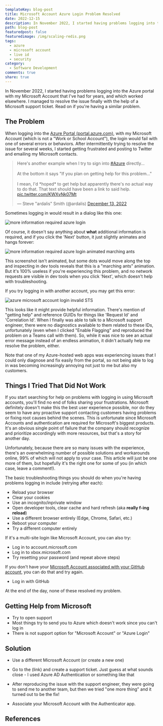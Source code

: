 ```yaml
---
templateKey: blog-post
title: Microsoft Account Azure Login Problem Resolved
date: 2022-12-15
description: In November 2022, I started having problems logging into the Azure portal with my Microsoft Account that I've had for years, and which worked elsewhere. I managed to resolve the issue finally with the help of a Microsoft support ticket. Read on if you're having a similar problem.
path: blog-post
featuredpost: false
featuredimage: /img/scaling-redis.png
tags:
  - azure
  - microsoft account
  - live id
  - security
category:
  - Software Development
comments: true
share: true
---
```


In November 2022, I started having problems logging into the Azure portal with my Microsoft Account that I've had for years, and which worked elsewhere. I managed to resolve the issue finally with the help of a Microsoft support ticket. Read on if you're having a similar problem.

## The Problem

When logging into the [Azure Portal (portal.azure.com)](https://portal.azure.com), with my Microsoft Account (which is not a "Work or School Account"), the login would fail with one of several errors or behaviors. After intermittently trying to resolve the issue for several weeks, I started getting frustrated and posting to Twitter and emailing my Microsoft contacts.

<blockquote class="twitter-tweet"><p lang="en" dir="ltr">Here&#39;s another example when I try to sign into <a href="https://twitter.com/hashtag/Azure?src=hash&amp;ref_src=twsrc%5Etfw">#Azure</a> directly...<br><br>At the bottom it says &quot;If you plan on getting help for this problem...&quot;<br><br>I mean, I&#39;d *hoped* to get help but apparently there&#39;s no actual way to do that. That text should have been a link to said help. <a href="https://t.co/KWXvNk07Mt">pic.twitter.com/KWXvNk07Mt</a></p>&mdash; Steve &quot;ardalis&quot; Smith (@ardalis) <a href="https://twitter.com/ardalis/status/1602682177262592000?ref_src=twsrc%5Etfw">December 13, 2022</a></blockquote> <script async src="https://platform.twitter.com/widgets.js" charset="utf-8"></script>

Sometimes logging in would result in a dialog like this one:

![more information required azure login](/img/azure-login-more-information-required0.png)

Of course, it doesn't say anything about **what** additional information is required, and if you click the 'Next' button, it just slightly animates and hangs forever:

![more information required azure login animated marching ants](/img/azure-login-more-information-required.png)

This screenshot isn't animated, but some dots would move along the top and inspecting in dev tools reveals that this is a "marching ants" animation. But it's 100% useless if you're experiencing this problem, and no network requests are visible in dev tools when you click 'Next', which doesn't help with troubleshooting.

If you try logging in with another account, you may get this error:

![azure microsoft account login invalid STS](/img/azure-login-invalid-sts.png)

This looks like it might provide helpful information. There's mention of "getting help" and reference GUIDs for things like 'Request Id' and 'Correlation Id'. When I finally was able to talk to a Microsoft support engineer, there were no diagnostics available to them related to these IDs, unfortunately (even when I clicked "Enable Flagging" and reproduced the problem on a Teams call with them). So, while it was nice to see an actual error message instead of an endless animation, it didn't actually help me resolve the problem, either.

Note that one of my Azure-hosted web apps was experiencing issues that I could only diagnose and fix easily from the portal, so not being able to log in was becoming increasingly annoying not just to me but also my customers.

## Things I Tried That Did Not Work

If you start searching for help on problems with logging in using Microsoft accounts, you'll find no end of folks sharing your frustrations. Microsoft definitely doesn't make this the best user experience possible, nor do they seem to have any proactive support contacting customers having problems or fixing root causes behind the scenes. This is unfortunate since Microsoft Accounts and authentication are required for Microsoft's biggest products. It's an obvious single point of failure that the company should recognize and prioritize accordingly with more resources, but that's a story for another day.

Unfortunately, because there are so many issues with the experience, there's an overwhelming number of possible solutions and workarounds online, 99% of which will not apply to your case. This article will just be one more of them, but hopefully it's the right one for some of you (in which case, leave a comment!).

The basic troubleshooting things you should do when you're having problems logging in include (retrying after each):

- Reload your browser
- Clear your cookies
- Use an incognito/inprivate window
- Open developer tools, clear cache and hard refresh (aka **really f-ing reload**)
- Use a different browser entirely (Edge, Chrome, Safari, etc.)
- Reboot your computer
- Try a different computer entirely

If it's a multi-site login like Microsoft Account, you can also try:

- Log in to account.microsoft.com
- Log in to xbox.microsoft.com
- Try resetting your password (and repeat above steps)

If you don't have your [Microsoft Account associated with your GitHub account](https://support.microsoft.com/en-us/account-billing/link-your-github-account-and-microsoft-account-c9b04f45-8978-448e-bb90-0503d22d7ea1), you can do that and try again.

- Log in with GitHub

At the end of the day, none of these resolved my problem.

## Getting Help from Microsoft

- Try to open support
- Most things try to send you to Azure which doesn't work since you can't log in
- There is not support option for "Microsoft Account" or "Azure Login"

## Solution

- Use a different Microsoft Account (or create a new one)
- Go to the (link) and create a support ticket. Just guess at what sounds close - I used Azure AD Authentication or something like that
- After reproducing the issue with the support engineer, they were going to send me to another team, but then we tried "one more thing" and it turned out to be the fix!

- Associate your Microsoft Account with the Authenticator app.


## References



